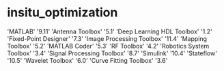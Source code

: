 # insitu_optimization


'MATLAB'	'9.11'
'Antenna Toolbox'	'5.1'
'Deep Learning HDL Toolbox'	'1.2'
'Fixed-Point Designer'	'7.3'
'Image Processing Toolbox'	'11.4'
'Mapping Toolbox'	'5.2'
'MATLAB Coder'	'5.3'
'RF Toolbox'	'4.2'
'Robotics System Toolbox'	'3.4'
'Signal Processing Toolbox'	'8.7'
'Simulink'	'10.4'
'Stateflow'	'10.5'
'Wavelet Toolbox'	'6.0'
'Curve Fitting Toolbox'	'3.6'
